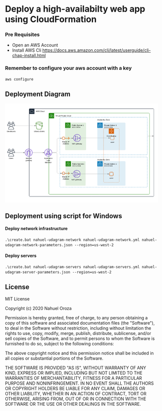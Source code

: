 # Deploy a high-availabilty web app using CloudFormation

### Pre Requisites
- Open an AWS Account
- Install AWS Cli https://docs.aws.amazon.com/cli/latest/userguide/cli-chap-install.html

### Remember to configure your aws account with a key
`aws configure`
 
## Deployment Diagram

![Deployment Diagram](Diagram.PNG)

## Deployment using script for Windows  

#### Deploy network infrastructure
`.\create.bat nahuel-udagram-network nahuel-udagram-network.yml nahuel-udagram-network-parameters.json --region=us-west-2`

#### Deploy servers  
`.\create.bat nahuel-udagram-servers nahuel-udagram-servers.yml nahuel-udagram-server-parameters.json --region=us-west-2`

## License

MIT License

Copyright (c) 2020 Nahuel Oroza

Permission is hereby granted, free of charge, to any person obtaining a copy
of this software and associated documentation files (the "Software"), to deal
in the Software without restriction, including without limitation the rights
to use, copy, modify, merge, publish, distribute, sublicense, and/or sell
copies of the Software, and to permit persons to whom the Software is
furnished to do so, subject to the following conditions:

The above copyright notice and this permission notice shall be included in all
copies or substantial portions of the Software.

THE SOFTWARE IS PROVIDED "AS IS", WITHOUT WARRANTY OF ANY KIND, EXPRESS OR
IMPLIED, INCLUDING BUT NOT LIMITED TO THE WARRANTIES OF MERCHANTABILITY,
FITNESS FOR A PARTICULAR PURPOSE AND NONINFRINGEMENT. IN NO EVENT SHALL THE
AUTHORS OR COPYRIGHT HOLDERS BE LIABLE FOR ANY CLAIM, DAMAGES OR OTHER
LIABILITY, WHETHER IN AN ACTION OF CONTRACT, TORT OR OTHERWISE, ARISING FROM,
OUT OF OR IN CONNECTION WITH THE SOFTWARE OR THE USE OR OTHER DEALINGS IN THE
SOFTWARE.
